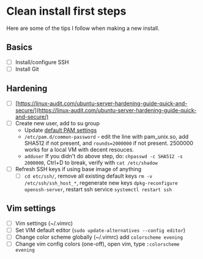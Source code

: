 # Clean install first steps
Here are some of the tips I follow when making a new install.

## Basics
- [ ]  Install/configure SSH
- [ ]  Install Git

## Hardening
- [ ]  [https://linux-audit.com/ubuntu-server-hardening-guide-quick-and-secure/](https://linux-audit.com/ubuntu-server-hardening-guide-quick-and-secure/)
- [ ]  Create new user, add to su group
    - Update [default PAM settings](https://askubuntu.com/questions/894404/how-to-increase-the-number-of-hashing-rounds-for-etc-shadow)
    - `/etc/pam.d/common-password` - edit the line with pam_unix.so, add SHA512 if not present, and `rounds=2000000` if not present.  2500000 works for a local VM with decent resouces.
    - `adduser` If you didn't do above step, do: `chpasswd -c SHA512 -s 2000000`, Ctrl+D to break, verify with `cat /etc/shadow`
- [ ]  Refresh SSH keys if using base image of anything
    - [ ]  `cd etc/ssh/`, remove all existing default keys `rm -v /etc/ssh/ssh_host_*`, regenerate new keys `dpkg-reconfigure openssh-server`, restart ssh service `systemctl restart ssh`
    
## Vim settings
- [ ]  Vim settings (~/.vimrc)
- [ ]  Set VIM default editor (`sudo update-alternatives --config editor`)
- [ ]  Change color scheme globally (~/.vimrc) add `colorscheme evening`
- [ ]  Change vim config colors (one-off), open vim, type `:colorscheme evening`
